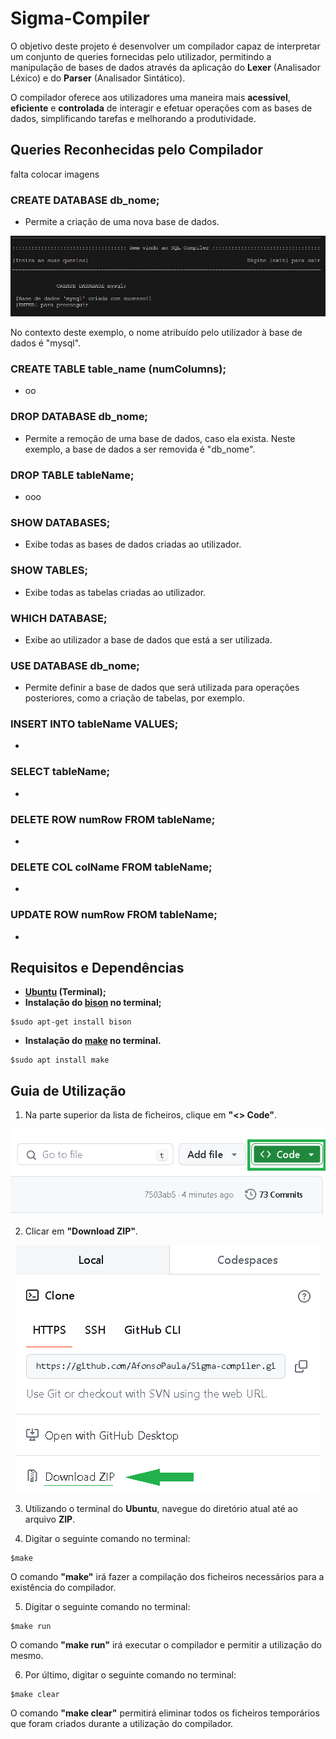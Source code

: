 # Sigma-Compiler
O objetivo deste projeto é desenvolver um compilador capaz de interpretar um conjunto de queries fornecidas pelo utilizador, permitindo a manipulação de bases de dados através da aplicação do **Lexer** (Analisador Léxico) e do **Parser** (Analisador Sintático). 

O compilador oferece aos utilizadores uma maneira mais **acessível**, **eficiente** e **controlada** de interagir e efetuar operações com as bases de dados, simplificando tarefas e melhorando a produtividade.

## Queries Reconhecidas pelo Compilador
falta colocar imagens
### CREATE DATABASE db_nome;
- Permite a criação de uma nova base de dados. 

<p align="center">
  <img src="https://github.com/AfonsoPaula/Sigma-compiler/blob/fd390d2dcc6ae6430f4f93ab0b0c1b106ee7facf/create.png"/>
</p>

No contexto deste exemplo, o nome atribuído pelo utilizador à base de dados é "mysql".
### CREATE TABLE table_name (numColumns);
- oo
### DROP DATABASE db_nome;
- Permite a remoção de uma base de dados, caso ela exista. Neste exemplo, a base de dados a ser removida é "db_nome".
### DROP TABLE tableName;
- ooo
### SHOW DATABASES;
- Exibe todas as bases de dados criadas ao utilizador.
### SHOW TABLES;
- Exibe todas as tabelas criadas ao utilizador.
### WHICH DATABASE;
- Exibe ao utilizador a base de dados que está a ser utilizada.
### USE DATABASE db_nome;
- Permite definir a base de dados que será utilizada para operações posteriores, como a criação de tabelas, por exemplo.
### INSERT INTO tableName VALUES;
-
### SELECT tableName;
-
### DELETE ROW numRow FROM tableName;
-
### DELETE COL colName FROM tableName;
-
### UPDATE ROW numRow FROM tableName;
-
## Requisitos e Dependências
- **[Ubuntu](https://ubuntu.com/download/desktop) (Terminal);**
- **Instalação do [bison](https://ccm.net/computing/linux/1711-how-to-install-flex-and-bison-under-ubuntu/) no terminal;**

```
$sudo apt-get install bison
```
- **Instalação do [make](https://pt.linux-console.net/?p=15359) no terminal.**

```
$sudo apt install make
```

## Guia de Utilização
1. Na parte superior da lista de ficheiros, clique em **"<> Code"**. 

<p align="center">
  <img src="https://github.com/AfonsoPaula/Sigma-compiler/blob/6591e67a3b799346fa9c0ef5da1cac5d06cc3d28/p1.png"/>
</p>

2. Clicar em **"Download ZIP"**.

<p align="center">
  <img src="https://github.com/AfonsoPaula/Sigma-compiler/blob/147128c61bc52a86209375bd93663a13cb34dfb4/p2.png"/>
</p>

3. Utilizando o terminal do **Ubuntu**, navegue do diretório atual até ao arquivo **ZIP**.

4. Digitar o seguinte comando no terminal:

```
$make
```

O comando **"make"** irá fazer a compilação dos ficheiros necessários para a existência do compilador.

5. Digitar o seguinte comando no terminal:

```
$make run
```

O comando **"make run"** irá executar o compilador e permitir a utilização do mesmo.

6. Por último, digitar o seguinte comando no terminal:

```
$make clear
```

O comando **"make clear"** permitirá eliminar todos os ficheiros temporários que foram criados durante a utilização do compilador.
   
   


  
